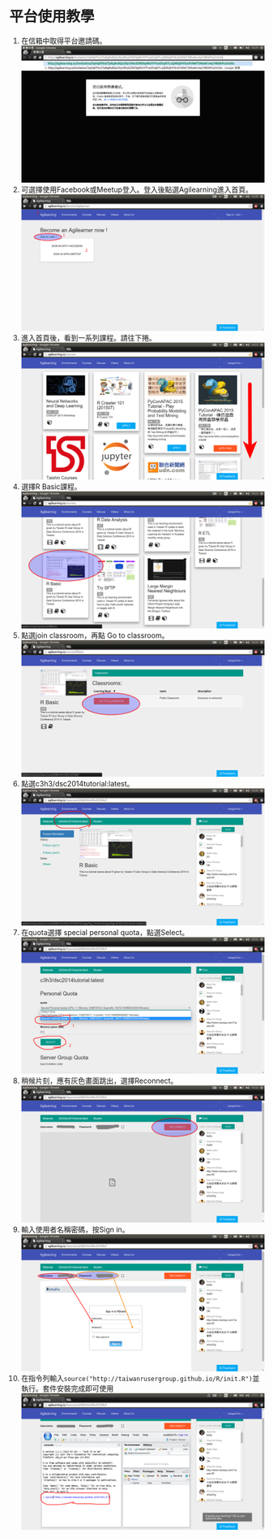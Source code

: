 # 平台使用教學



1. 在信箱中取得平台邀請碼。 ![step1](invitation_url.png)
1. 可選擇使用Facebook或Meetup登入。登入後點選Agilearning進入首頁。  ![](become_agilearner.png)
1. 進入首頁後，看到一系列課程。請往下捲。 ![](home_page.png)
1. 選擇R Basic課程。![](choose_rbasic.png)
1. 點選join classroom，再點 Go to classroom。![](join_class.png)
1. 點選c3h3/dsc2014tutorial:latest。![](click_nav_tab.png)
1. 在quota選擇 special personal quota，點選Select。![](choose_quota.png)
1. 稍候片刻，應有灰色畫面跳出，選擇Reconnect。![](reconnect.png)
1. 輸入使用者名稱密碼，按Sign in。![](enter_pwd.png)
1. 在指令列輸入`source("http://taiwanrusergroup.github.io/R/init.R")`並執行。套件安裝完成即可使用![](install_package.png)

